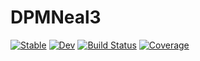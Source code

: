 # DPMNeal3

[![Stable](https://img.shields.io/badge/docs-stable-blue.svg)](https://igutierrezm.github.io/DPMNeal3.jl/stable)
[![Dev](https://img.shields.io/badge/docs-dev-blue.svg)](https://igutierrezm.github.io/DPMNeal3.jl/dev)
[![Build Status](https://github.com/igutierrezm/DPMNeal3.jl/workflows/CI/badge.svg)](https://github.com/igutierrezm/DPMNeal3.jl/actions)
[![Coverage](https://codecov.io/gh/igutierrezm/DPMNeal3.jl/branch/master/graph/badge.svg)](https://codecov.io/gh/igutierrezm/DPMNeal3.jl)
